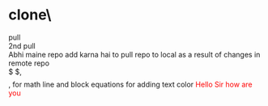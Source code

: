 # clone\
pull\
2nd pull\
Abhi maine repo add karna hai to pull repo to local as a result of changes in remote repo\
$ $, $$ $$, for math line and block equations 
for adding text color <span style = "color:red">
Hello Sir how are you 
</span>

